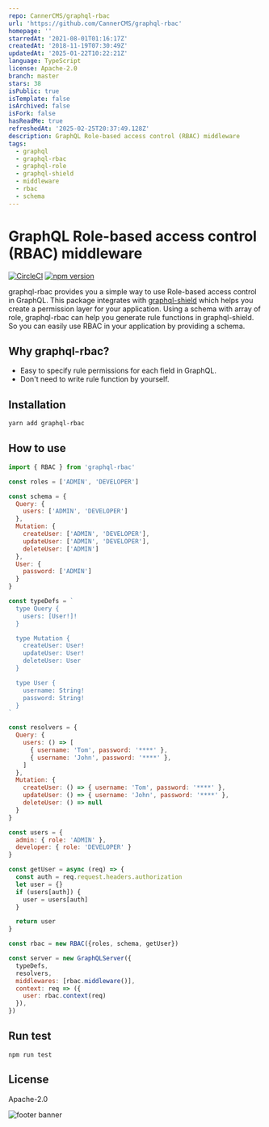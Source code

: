 ```yaml
---
repo: CannerCMS/graphql-rbac
url: 'https://github.com/CannerCMS/graphql-rbac'
homepage: ''
starredAt: '2021-08-01T01:16:17Z'
createdAt: '2018-11-19T07:30:49Z'
updatedAt: '2025-01-22T10:22:21Z'
language: TypeScript
license: Apache-2.0
branch: master
stars: 38
isPublic: true
isTemplate: false
isArchived: false
isFork: false
hasReadMe: true
refreshedAt: '2025-02-25T20:37:49.128Z'
description: GraphQL Role-based access control (RBAC) middleware
tags:
  - graphql
  - graphql-rbac
  - graphql-role
  - graphql-shield
  - middleware
  - rbac
  - schema
---
```


# GraphQL Role-based access control (RBAC) middleware

[![CircleCI](https://circleci.com/gh/Canner/graphql-rbac/tree/master.svg?style=shield)](https://circleci.com/gh/Canner/graphql-rbac/tree/master)
[![npm version](https://badge.fury.io/js/graphql-rbac.svg)](https://badge.fury.io/js/graphql-rbac)


graphql-rbac provides you a simple way to use Role-based access control in GraphQL. This package integrates with [graphql-shield](https://github.com/maticzav/graphql-shield) which helps you create a permission layer for your application. Using a schema with array of role, graphql-rbac can help you generate rule functions in graphql-shield. So you can easily use RBAC in your application by providing a schema.

## Why graphql-rbac?

* Easy to specify rule permissions for each field in GraphQL.
* Don't need to write rule function by yourself.

## Installation

```bash
yarn add graphql-rbac
```

## How to use

```js
import { RBAC } from 'graphql-rbac'

const roles = ['ADMIN', 'DEVELOPER']

const schema = {
  Query: {
    users: ['ADMIN', 'DEVELOPER']
  },
  Mutation: {
    createUser: ['ADMIN', 'DEVELOPER'],
    updateUser: ['ADMIN', 'DEVELOPER'],
    deleteUser: ['ADMIN']
  },
  User: {
    password: ['ADMIN']
  }
}

const typeDefs = `
  type Query {
    users: [User!]!
  }

  type Mutation {
    createUser: User!
    updateUser: User!
    deleteUser: User
  }

  type User {
    username: String!
    password: String!
  }
`

const resolvers = {
  Query: {
    users: () => [
      { username: 'Tom', password: '****' },
      { username: 'John', password: '****' },
    ]
  },
  Mutation: {
    createUser: () => { username: 'Tom', password: '****' },
    updateUser: () => { username: 'John', password: '****' },
    deleteUser: () => null
  }
}

const users = {
  admin: { role: 'ADMIN' },
  developer: { role: 'DEVELOPER' }
}

const getUser = async (req) => {
  const auth = req.request.headers.authorization
  let user = {}
  if (users[auth]) {
    user = users[auth]
  }

  return user
}

const rbac = new RBAC({roles, schema, getUser})

const server = new GraphQLServer({
  typeDefs,
  resolvers,
  middlewares: [rbac.middleware()],
  context: req => ({
    user: rbac.context(req)
  }),
})
```

## Run test

```
npm run test
```

## License

Apache-2.0

![footer banner](https://user-images.githubusercontent.com/26116324/37811196-a437d930-2e93-11e8-97d8-0653ace2a46d.png)
